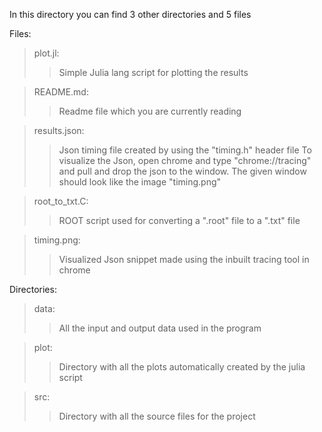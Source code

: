 In this directory you can find 3 other directories and 5 files

Files:
>plot.jl:
>>Simple Julia lang script for plotting the results

>README.md:
>>Readme file which you are currently reading

>results.json:
>>Json timing file created by using the "timing.h" header file
>>To visualize the Json, open chrome and type "chrome://tracing" and pull and drop the json to the window.
>>The given window should look like the image "timing.png"

>root_to_txt.C:
>>ROOT script used for converting a ".root" file to a ".txt" file

>timing.png:
>>Visualized Json snippet made using the inbuilt tracing tool in chrome

Directories:
>data:
>>All the input and output data used in the program

>plot:
>>Directory with all the plots automatically created by the julia script

>src:
>>Directory with all the source files for the project
